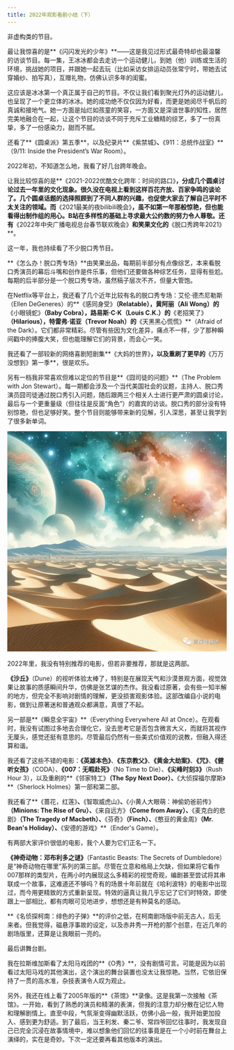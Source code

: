 ```yaml
---
title: 2022年观影看剧小结（下）
---
```

非虚构类的节目。

最让我惊喜的是**《闪闪发光的少年》**——这是我见过形式最奇特却也最温馨的访谈节目。每一集，王冰冰都会去走访一个运动健儿，到她（他）训练或生活的环境，挑战她的项目，并跟她一起去玩（比如采访女排运动员张常宁时，带她去试穿婚纱、拍写真），互赠礼物，仿佛认识多年的闺蜜。

这应该是冰冰第一个真正属于自己的节目。不仅让我们看到聚光灯外的运动健儿，也呈现了一个更立体的冰冰。她的成功绝不仅仅因为好看，而更是她阅尽千帆后的真诚和接地气。她一方面是灿烂如孩童的笑容，一方面又是深谙世事的知性，居然完美地融合在一起，让这个节目的访谈不同于充斥工业糖精的综艺，多了一份真挚，多了一份感染力，甜而不腻。

还看了**《圆桌派》第五季**，以及纪录片**《紫禁城》**、**《911：总统作战室》**（9/11: Inside the President’s War Room）。

2022年初，不知道怎么地，我看了好几台跨年晚会。

让我比较惊喜的是**《2021-2022优酷文化跨年：时间的路口》**，分成几个圆桌讨论过去一年里的文化现象。很久没在电视上看到这样百花齐放、百家争鸣的谈论了。几个圆桌话题的选择照顾到了不同人群的兴趣，也促使大家去了解自己平时不太关注的领域。而**《2021最美的夜bilibili晚会》**，虽不如第一年那般惊艳，但也能看得出制作组的用心。B站在多样性的基础上寻求最大公约数的努力令人尊敬。还有**《2022年中央广播电视总台春节联欢晚会》**和笑果文化的**《脱口秀跨年2021》**。

这一年，我也持续看了不少脱口秀节目。

**《怎么办！脱口秀专场》**由笑果出品，每期前半部分有点像综艺，本来看脱口秀演员的幕后斗嘴和创作是件乐事，但他们还要做各种综艺任务，显得有些尬。每期的后半部分是一个脱口秀专场，虽然稿子层次不齐，但量大管饱。

在Netflix等平台上，我还看了几个近年比较有名的脱口秀专场：艾伦·德杰尼勒斯（Ellen DeGeneres）的**《感同身受》**（Relatable），黄阿丽（Ali Wong）的**《小眼镜蛇》**（Baby Cobra），路易斯·C·K（Louis C.K.）的**《老招笑了》**（Hilarious），特雷弗·诺亚（Trevor Noah）的**《天黑黑心慌慌》**（Afraid of the Dark）。它们都非常精彩。尽管有些因为文化差异，痛点不一样，少了那种瞬间戳中的捧腹大笑，但也能理解它们的背景，而会心一笑。

我还看了一部较新的网络喜剧短剧集**《大妈的世界》**，以及重刷了更早的**《万万没想到》第一季**，很是欢乐。

另有一档我非常喜欢但难以定位的节目是**《囧司徒的问题》**（The Problem with Jon Stewart）。每一期都会涉及一个当代美国社会的议题，主持人、脱口秀演员囧司徒通过脱口秀引入问题，随后跟两三个相关人士进行更严肃的圆桌讨论，最后与一个更重量级（但往往是反面“角色”）的嘉宾的访谈。脱口秀的部分没有特别惊艳，但也足够好笑。整个节目则能够带来新的见解，引人深思，甚至让我学到了很多新单词。


![](/assets/images/2023-12-04-show-2.JPG)


2022年里，我没有特别推荐的电影，但若非要推荐，那就是这两部。

**《沙丘》**（Dune）的视听体验太棒了，特别是在展现天气和沙漠景观方面，视觉效果让故事的质感瞬间升华，仿佛是张艺谋的杰作。我没看过原著，会有些一知半解的地方，但完全不影响对剧情的理解，更没损害观影体验。这部改编自小说的电影，做到让原著迷和普通观众都满意，真很了不起。

另一部是**《瞬息全宇宙》**（Everything Everywhere All at Once）。在观看时，我没有试图过多地去合理化它，没去思考它是否包含微言大义，而就将其视作无厘头，感觉还挺有意思的。尽管最后仍然有一些美式价值观的说教，但融入得还算和谐。

我还看了这些不错的电影：**《英雄本色》**、**《东京教父》**、**《黄金大劫案》**、**《咒》**、**《健听女孩》**（CODA）、**《007：无暇赴死》**（No Time to Die）、**《尖峰时刻3》**（Rush Hour 3），以及重刷的**《邻家特工》**（The Spy Next Door）、**《大侦探福尔摩斯》**（Sherlock Holmes）第一部和第二部。

我还看了**《蔷花，红莲》**、**《智取威虎山》**、**《小黄人大眼萌：神偷奶爸前传》**（Minions: The Rise of Gru）、**《来自远方》**（Come from Away）、**《麦克白的悲剧》**（The Tragedy of Macbeth）、**《芬奇》**（Finch）、**《憨豆的黄金周》**（Mr. Bean's Holiday）、**《安德的游戏》**（Ender's Game）。

有两部大家评价很低的电影，我个人要为它们正名一下。

**《神奇动物：邓布利多之谜》**（Fantastic Beasts: The Secrets of Dumbledore）是“神奇动物在哪里”系列的第三部。尽管在立意和格局上欠缺，但如果将它看作007那样的类型片，在两小时内展现这么多精彩的视觉奇观，编剧甚至尝试将其串联成一个故事，这难道还不够吗？有的场景十年前就在《哈利波特》的电影中出现过，而今用更精致的方式重新呈现。特效的逼真让我几乎忘记了它们时特效，即使跟上一部相比，都有肉眼可见地进步，想想还是有种莫名的感动。

**《名侦探柯南：绯色的子弹》**的评价之低，在柯南剧场版中前无古人，后无来者。但我觉得，磁悬浮事故的设定，以及赤井秀一开枪的那个创意，在近几年的剧场版里，还算是让我眼前一亮的。

最后讲舞台剧。

我在拉斯维加斯看了太阳马戏团的**《O秀》**，没有剧情可言。可能是因为以前看过太阳马戏的其他演出，这个演出的舞台装置也没太让我惊艳。当然，它依旧保持了一贯的高水准，杂技表演令人叹为观止。

另外，我还在线上看了2005年版的**《茶馆》**录像。这是我第一次接触《茶馆》。一开始，看到了熟悉的演员和精湛的表演，但我的注意力却分散在记忆人物和理解剧情上。直至中段，气氛渐变得幽默活跃，仿佛小品一般，我开始更加投入、感到更为舒适。到了最后，当王利发、秦二爷、常四爷回忆往事时，我发现自己已完全沉浸在故事情境中，难以想象他们回忆的往事竟是在一个小时前在舞台上演绎的，实在是奇妙。下次一定还要再看其他版本的演出。

